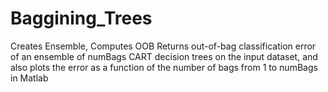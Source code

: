 # Baggining_Trees
Creates Ensemble, Computes OOB
Returns out-of-bag classification error of an ensemble of
numBags CART decision trees on the input dataset, and also plots the error
as a function of the number of bags from 1 to numBags in Matlab
